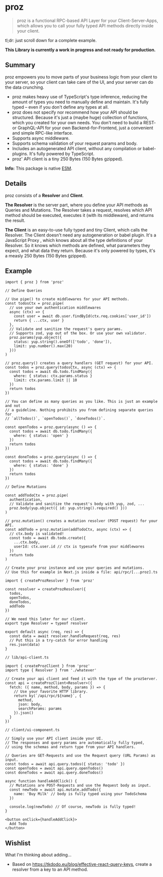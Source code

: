 # proz

> proz is a functional RPC-based API Layer for your Client-Server-Apps, which
> allows you to call your fully typed API methods directly inside your client.

tl;dr: just scroll down for a complete example.

**This Library is currently a work in progress and not ready for production.**

## Summary

proz empowers you to move parts of your business logic from your client to your
server, so your client can take care of the UI, and your server can do the data
crunching.

- proz makes heavy use of TypeScript's type inference, reducing the amount of
  types you need to manually define and maintain. It's fully typed – even if you
  don't define any types at all.
- proz does not specify nor recommend how your API should be structured. Because
  it's just a (maybe huge) collection of functions, which you created for your
  own needs. You don't need to build a REST- or GraphQL-API for your own
  Backend-for-Frontend, just a convenient and simple RPC-like interface.
- Supports async middleware.
- Supports schema validation of your request params and body.
- Includes an autogenerated API client, without any compilation or
  babel-plugins. It's fully powered by TypeScript.
- proz' API client is a tiny 250 Bytes (150 Bytes gzipped).

**Info:** This package is native [ESM](https://developer.mozilla.org/en-US/docs/Web/JavaScript/Guide/Modules).

## Details

proz consists of a **Resolver** and **Client**.

**The Resolver** is the server part, where you define your API methods as
Queries and Mutations. The Resolver takes a request, resolves which API method
should be executed, executes it (with its middleware), and returns the result.

**The Client** is an easy-to-use fully typed and tiny Client, which calls the
Resolver. The Client doesn't need any autogeneration or babel plugin. It's a
JavaScript Proxy , which knows about all the type definitions of your Resolver.
So it knows which methods are defined, what parameters they expect, and what
data they return. Because it's only powered by types, it's a measly 250 Bytes
(150 Bytes gzipped).

## Example

```tsx
import { proz } from 'proz'

// Define Queries

// Use pipe() to create middlewares for your API methods.
const todosCtx = proz.pipe(
  // use your own authentication middlewares
  async (ctx) => {
    const user = await db.user.findById(ctx.req.cookies['user_id'])
    return { ...ctx, user }
  },
  // Validate and sanitize the request's query params.
  // Supports zod, yup out of the box. Or use your own validator.
  proz.params(yup.object({
    status: yup.string().oneOf(['todo', 'done']),
    limit: yup.number().max(20)
  }))
)

// proz.query() creates a query handlers (GET request) for your API.
const todos = proz.query(todosCtx, async (ctx) => {
  const todos = await db.todo.findMany({
    where: { status: ctx.params.status }
    limit: ctx.params.limit || 10
  })
  return todos
})

// You can define as many queries as you like. This is just an example and not
// a guideline. Nothing prohibits you from defining separate queries for
// `allTodos()`, `openTodos()`, `doneTodos()`.

const openTodos = proz.query(async () => {
  const todos = await db.todo.findMany({
    where: { status: 'open' }
  })
  return todos
})

const doneTodos = proz.query(async () => {
  const todos = await db.todo.findMany({
    where: { status: 'done' }
  })
  return todos
})

// Define Mutations

const addTodoCtx = proz.pipe(
  authentication,
  // Validate and sanitize the request's body with yup, zod, ...
  proz.body(yup.object({ id: yup.string().required() })) 
)

// proz.mutation() creates a mutation resolver (POST request) for your API.
const addTodo = proz.mutation(addTodoCtx, async (ctx) => {
  // ctx.body is validated!
  const todo = await db.todo.create({
    ...ctx.body,
    userId: ctx.user.id // ctx is typesafe from your middlewares
  })
  return todo
)

// Create your proz instance and use your queries and mutations.
// Use this for example in Next.js inside a file: api/rpc/[...proz].ts

import { createProzResolver } from 'proz'

const resolver = createProzResolver({
  todos,
  openTodos,
  doneTodos,
  addTodo
})

// We need this later for our client.
export type Resolver = typeof resolver

export default async (req, res) => {
  const data = await resolver.handleRequest(req, res)
  // Put this in a try-catch for error handling
  res.json(data)
}

// lib/api-client.ts

import { createProzClient } from 'proz'
import type { Resolver } from './whatever'

// Create your api client and feed it with the type of the prozServer.
const api = createProzClient<Resolver>({
  fetch: ({ name, method, body, params }) => {
    // Use your favorite HTTP library.
    return ky(`/api/rpc/${name}`, {
      method,
      json: body,
      searchParams: params
    }).json()
  }
})

// client/ui-component.ts

// Simply use your API client inside your UI.
// The responses and query params are automatically fully typed,
// using the schemas and return type from your API handlers.

// Queries are GET-Requests and use the Request query (URL Params) as input.
const todos = await api.query.todos({ status: 'todo' })
const openTodos = await api.query.openTodos()
const doneTodos = await api.query.doneTodos()

async function handleAddClick() {
  // Mutations are POST-Requests and use the Request body as input.
  const newTodo = await api.mutate.addTodo({
    name: 'Buy Milk' // body is fully typed using your TodoSchema
  })

  console.log(newTodo) // Of course, newTodo is fully typed!
}

<button onClick={handleAddClick}>
  Add Todo
</button>
```

## Wishlist

What I'm thinking about adding...

- Based on https://tkdodo.eu/blog/effective-react-query-keys, create a resolver
  from a key to an API method.
